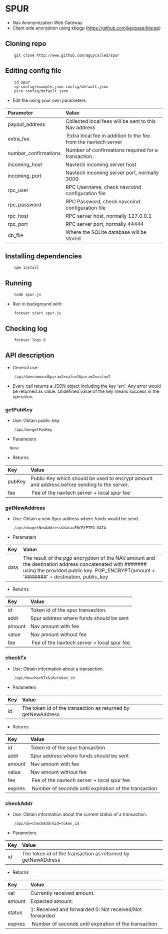 # SPUR

- Nav Anonymization Web Gateway
- Client side encryption using kbpgp (https://github.com/keybase/kbpgp)

## Cloning repo

```
    git clone http://www.github.com/aguycalled/spur
```
 
## Editing config file
```
    cd spur
    cp config/example.json config/default.json
    pico config/default.json
```    
- Edit file using your own parameters.

| Parameter | Value |
|:-----------|:-----------|
| payout_address | Collected local fees will be sent to this Nav address |
| extra_fee | Extra local fee in addition to the fee from the navtech server |
| number_confirmations | Number of confirmations required for a transaction. |
| incoming_host | Navtech incoming server host |
| incoming_port | Navtech incoming server port, normally 3000 |
| rpc_user | RPC Username, check navcoind configuration file |
| rpc_password | RPC Password, check navcoind configuration file |
| rpc_host | RPC server host, normally 127.0.0.1 |
| rpc_port | RPC server port, normally 44444 |
| db_file | Where the SQLite database will be stored |


## Installing dependencies
```
    npm install
```    
## Running
```
    node spur.js
```    
- Run in background with:
```
    forever start spur.js
```    
## Checking log 
```
    forever logs 0
```
## API description

- General use:

```
    /api/do=command&param1=value1&param2=value2
```
- Every call returns a JSON object including the key 'err'. Any error would be returned as value. Undefined value of the key means success in the operation.

### getPubKey

- Use: Obtain public key.
```
    /api/do=getPubKey
```
- Parameters
```
  None
```
- Returns

| Key | Value |
|:-----------|:-----------|
| pubKey | Public Key which should be used to encrypt amount and address before sending to the server. |
| fee | Fee of the navtech server + local spur fee |

### getNewAddress

- Use: Obtain a new Spur address where funds would be send.
```
    /api/do=getNewAddress&data=ENCRYPTED_DATA
```
- Parameters

| Key | Value |
|:-----------|:-----------|
| data | The result of the pgp encryption of the NAV amount and the destination address concatenated with ####### using the provided public key. PGP_ENCRYPT(amount + '#######' + destination, public_key |

- Returns

| Key | Value |
|:-----------|:-----------|
| id | Token id of the spur transaction. |
| addr | Spur address where funds should be sent |
| amount | Nav amount with fee |
| value | Nav amount without fee |
| fee | Fee of the navtech server + local spur fee |

### checkTx

- Use: Obtain information about a transaction.
```
    /api/do=checkTx&id=token_id
```
- Parameters

| Key | Value |
|:-----------|:-----------|
| id | The token id of the transaction as returned by getNewAddress |

- Returns

| Key | Value |
|:-----------|:-----------|
| id | Token id of the spur transaction. |
| addr | Spur address where funds should be sent |
| amount | Nav amount with fee |
| value | Nav amount without fee |
| fee | Fee of the navtech server + local spur fee |
| expires | Number of seconds until expiration of the transaction |

### checkAddr

- Use: Obtain information about the current status of a transaction.
```
    /api/do=checkAddr&id=token_id
```
- Parameters

| Key | Value |
|:-----------|:-----------|
| id | The token id of the transaction as returned by getNewADdress |

- Returns

| Key | Value |
|:-----------|:-----------|
| val | Currently received amount. |
| amount | Expected amount. |
| status | 1: Received and forwarded 0: Not received/Not forwarded |
| expires | Number of seconds until expiration of the transaction |


